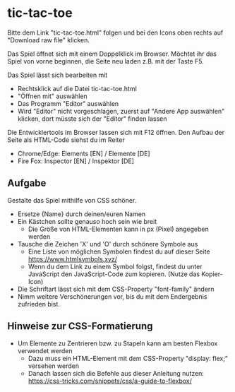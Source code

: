 # tic-tac-toe

Bitte dem Link "tic-tac-toe.html" folgen und bei den Icons oben rechts auf "Download raw file" klicken.

Das Spiel öffnet sich mit einem Doppelklick im Browser.
Möchtet ihr das Spiel von vorne beginnen, die Seite neu laden z.B. mit der Taste F5.

Das Spiel lässt sich bearbeiten mit
* Rechtsklick auf die Datei tic-tac-toe.html
* "Öffnen mit" auswählen
* Das Programm "Editor" auswählen
* Wird "Editor" nicht vorgeschlagen, zuerst auf "Andere App auswählen" klicken, dort müsste sich der "Editor" finden lassen

Die Entwicklertools im Browser lassen sich mit F12 öffnen.
Den Aufbau der Seite als HTML-Code siehst du im Reiter
* Chrome/Edge: Elements [EN] / Elemente [DE]
* Fire Fox: Inspector [EN] / Inspektor [DE]

## Aufgabe

Gestalte das Spiel mithilfe von CSS schöner.
* Ersetze {Name} durch deinen/euren Namen
* Ein Kästchen sollte genauso hoch sein wie breit
  * Die Größe von HTML-Elementen kann in px (Pixel) angegeben werden
* Tausche die Zeichen 'X' und 'O' durch schönere Symbole aus
  * Eine Liste von möglichen Symbolen findest du auf dieser Seite https://www.htmlsymbols.xyz/
  * Wenn du dem Link zu einem Symbol folgst, findest du unter JavaScript den JavaScript-Code zum kopieren. (Nutze das Kopier-Icon)
* Die Schriftart lässt sich mit dem CSS-Property "font-family" ändern 
* Nimm weitere Verschönerungen vor, bis du mit dem Endergebnis zufrieden bist.

## Hinweise zur CSS-Formatierung
* Um Elemente zu Zentrieren bzw. zu Stapeln kann am besten Flexbox verwendet werden
  * Dazu muss ein HTML-Element mit dem CSS-Property "display: flex;" versehen werden
  * Danach lassen sich die Befehle aus dieser Anleitung nutzen: https://css-tricks.com/snippets/css/a-guide-to-flexbox/ 
